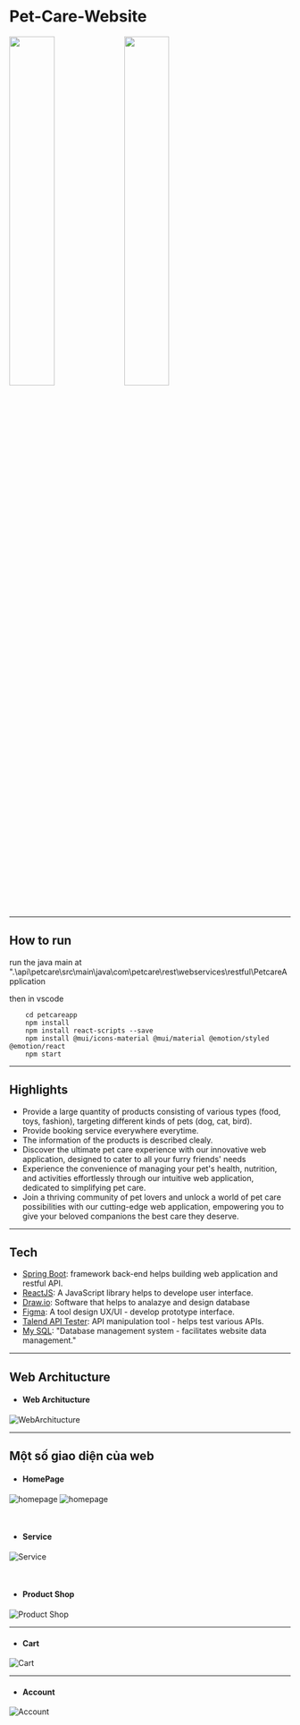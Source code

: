 # Pet-Care-Website
<div>
    <img src="https://i.ibb.co/yXKNZKk/Screenshot-2023-05-20-195839.png" width='40%' height='40%'/>
    <img src="https://scontent.fsgn2-7.fna.fbcdn.net/v/t39.30808-6/347807339_198108922662341_2166288241714161793_n.png?_nc_cat=108&ccb=1-7&_nc_sid=09cbfe&_nc_ohc=rCk0vH3qQPUAX9ziMq4&_nc_ht=scontent.fsgn2-7.fna&oh=00_AfD_x4yqp53MgmNdRyGnJM7ygIyWnFxZvOnC25Qyo7_vOA&oe=646DE83B" width='40%' height='40%'/>
 </div>


---------------
## How to run

run the java main at ".\api\petcare\src\main\java\com\petcare\rest\webservices\restful\PetcareApplication

then in vscode

```
    cd petcareapp
    npm install
    npm install react-scripts --save
    npm install @mui/icons-material @mui/material @emotion/styled @emotion/react
    npm start

```

---------------

## Highlights
- Provide a large quantity of products consisting of various types (food, toys, fashion), targeting different kinds of pets (dog, cat, bird).
- Provide booking service everywhere everytime.
- The information of the products is described clealy.
- Discover the ultimate pet care experience with our innovative web application, designed to cater to all your furry friends' needs
- Experience the convenience of managing your pet's health, nutrition, and activities effortlessly through our intuitive web application, dedicated to simplifying pet care.
- Join a thriving community of pet lovers and unlock a world of pet care possibilities with our cutting-edge web application, empowering you to give your beloved companions the best care they deserve.
-----------------

## Tech
- [Spring Boot](https://spring.io/projects/spring-boot/): framework back-end helps building web application and restful API.
- [ReactJS](https://reactjs.org): A JavaScript library helps to develope user interface.
- [Draw.io](https://drive.google.com/file/d/1h6-D9My7gsEzm0dVq5bSvzzJ9OZOFOKs/view?usp=sharing): Software that helps to analazye and design database
- [Figma](https://www.figma.com/file/Df5p9OXAeNaJZ2zIOWXiEb/mew-Pet-care-landing-page-(Community)?type=design&node-id=0%3A1&t=jZTtFVkTb2W9ajBI-1): A tool design UX/UI - develop prototype interface.
- [Talend API Tester](https://chrome.google.com/webstore/detail/talend-api-tester-free-ed/aejoelaoggembcahagimdiliamlcdmfm): API manipulation tool - helps test various APIs.
- [My SQL](https://www.mysql.com/): "Database management system - facilitates website data management."

-----------------

## Web Architucture

- #### Web Architucture
![WebArchitucture](https://i.ibb.co/3WxK3Tw/Screenshot-2023-05-20-203702.png)

-----------------


## Một số giao diện của web

- #### HomePage
![homepage](https://scontent.fsgn2-8.fna.fbcdn.net/v/t1.15752-9/348359417_1213580666019111_4758279751000111942_n.png?_nc_cat=102&ccb=1-7&_nc_sid=ae9488&_nc_ohc=IiAgJbu_q3UAX-urcLe&_nc_ht=scontent.fsgn2-8.fna&oh=03_AdR948jPT4pVp1QJkJaDVwPBO8mm02J6EHTc299CHEqvuw&oe=64905417)
![homepage](https://scontent.fsgn2-4.fna.fbcdn.net/v/t1.15752-9/348365088_234871145829606_8888786184216942939_n.png?_nc_cat=109&ccb=1-7&_nc_sid=ae9488&_nc_ohc=6bLsVJlPSFEAX-mhXh3&_nc_ht=scontent.fsgn2-4.fna&oh=03_AdRNc4Jf3QPARDaQXnQmykxpM5LWd4RNatOYwL2izrZU4Q&oe=64902EBE)

<br/>

- #### Service
![Service](https://scontent.fsgn2-4.fna.fbcdn.net/v/t1.15752-9/348362923_240675771940960_979885423465611428_n.png?_nc_cat=101&ccb=1-7&_nc_sid=ae9488&_nc_ohc=v70RLrofHcgAX-8rndf&_nc_ht=scontent.fsgn2-4.fna&oh=03_AdTX_alTncdL1R7pKoHuhyTXKLceEREEusVVv21M24-UsA&oe=649059A8)

<br/>

- #### Product Shop
![Product Shop](https://scontent.fsgn2-5.fna.fbcdn.net/v/t1.15752-9/348366461_1655262548264043_5335330752897571878_n.png?_nc_cat=106&ccb=1-7&_nc_sid=ae9488&_nc_ohc=D3nn9qsnN1kAX_YNf6i&_nc_ht=scontent.fsgn2-5.fna&oh=03_AdR9gf2WfC57yEYIw4UK6IvXOxgXm0izgclsiZOPD8pL-w&oe=649049D4)

-----------------


- #### Cart
![Cart](https://scontent.fsgn2-4.fna.fbcdn.net/v/t1.15752-9/346165827_1117135416343419_5707921285902709800_n.png?_nc_cat=109&ccb=1-7&_nc_sid=ae9488&_nc_ohc=bzk_Bmj0FCkAX-00sPJ&_nc_ht=scontent.fsgn2-4.fna&oh=03_AdRD5WaSY49zNztoSnBjrJkKmDl4ahNaS11DgoDusAow0A&oe=64904F12)


-----------------


- #### Account
![Account](https://scontent.fsgn2-9.fna.fbcdn.net/v/t1.15752-9/346137915_235409595851073_5309969716425964116_n.png?_nc_cat=103&ccb=1-7&_nc_sid=ae9488&_nc_ohc=SzzT20Y-anQAX9zBarS&_nc_ht=scontent.fsgn2-9.fna&oh=03_AdQLypjE6U3uJ4w4ENModh5EQNrCJBzfn7aYMgyYDaN_yw&oe=64903C4E)





